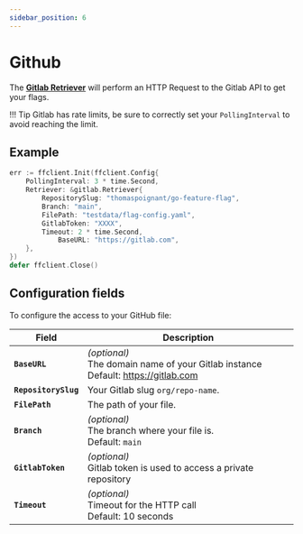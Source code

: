 ```yaml
---
sidebar_position: 6
---
```


# Github

The [**Gitlab Retriever**](https://pkg.go.dev/github.com/thomaspoignant/go-feature-flag/retriever/gitlabretriever/#Retriever)
will perform an HTTP Request to the Gitlab API to get your flags.

!!! Tip
    Gitlab has rate limits, be sure to correctly set your `PollingInterval` to avoid reaching the limit.

## Example

```go linenums="1"
err := ffclient.Init(ffclient.Config{
    PollingInterval: 3 * time.Second,
    Retriever: &gitlab.Retriever{
        RepositorySlug: "thomaspoignant/go-feature-flag",
        Branch: "main",
        FilePath: "testdata/flag-config.yaml",
        GitlabToken: "XXXX",
        Timeout: 2 * time.Second,
		    BaseURL: "https://gitlab.com",
    },
})
defer ffclient.Close()
```

## Configuration fields

To configure the access to your GitHub file:

| Field                | Description                                                                               |
|----------------------|-------------------------------------------------------------------------------------------|
| **`BaseURL`**        | *(optional)*<br/>The domain name of your Gitlab instance <br/>Default: https://gitlab.com |
| **`RepositorySlug`** | Your Gitlab slug `org/repo-name`.                                                         |
| **`FilePath`**       | The path of your file.                                                                    |
| **`Branch`**         | *(optional)*<br/>The branch where your file is.<br/>Default: `main`                       |
| **`GitlabToken`**    | *(optional)*<br/>Gitlab token is used to access a private repository                      |
| **`Timeout`**        | *(optional)*<br/>Timeout for the HTTP call <br/>Default: 10 seconds                       |
